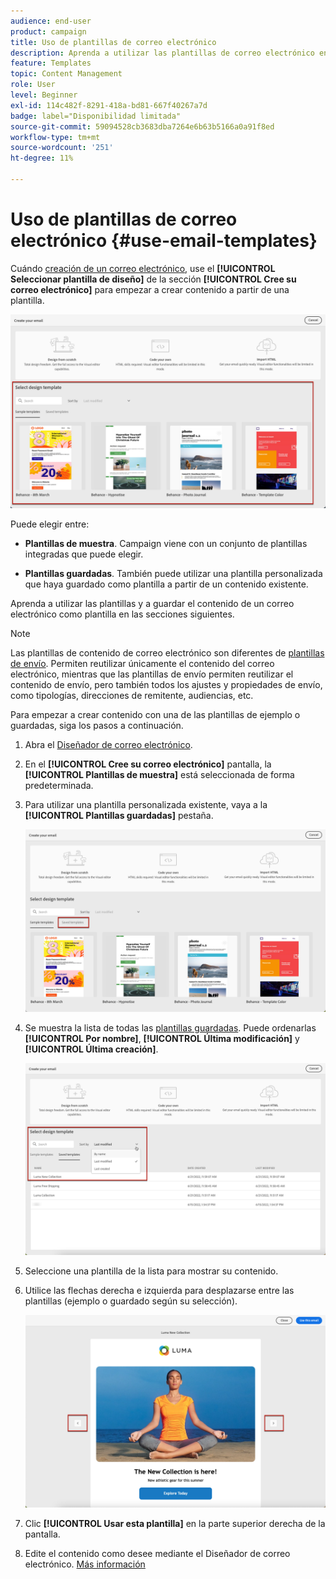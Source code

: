 ```yaml
---
audience: end-user
product: campaign
title: Uso de plantillas de correo electrónico
description: Aprenda a utilizar las plantillas de correo electrónico en Adobe Campaign
feature: Templates
topic: Content Management
role: User
level: Beginner
exl-id: 114c482f-8291-418a-bd81-667f40267a7d
badge: label="Disponibilidad limitada"
source-git-commit: 59094528cb3683dba7264e6b63b5166a0a91f8ed
workflow-type: tm+mt
source-wordcount: '251'
ht-degree: 11%

---
```


# Uso de plantillas de correo electrónico {#use-email-templates}

Cuándo [creación de un correo electrónico](../email/create-email.md), use el **[!UICONTROL Seleccionar plantilla de diseño]** de la sección **[!UICONTROL Cree su correo electrónico]** para empezar a crear contenido a partir de una plantilla.

![](assets/email_designer-templates.png)

Puede elegir entre:

* **Plantillas de muestra**. Campaign viene con un conjunto de plantillas integradas que puede elegir.

* **Plantillas guardadas**. También puede utilizar una plantilla personalizada que haya guardado como plantilla a partir de un contenido existente.

Aprenda a utilizar las plantillas y a guardar el contenido de un correo electrónico como plantilla en las secciones siguientes.

>[!NOTE]
>
>Las plantillas de contenido de correo electrónico son diferentes de [plantillas de envío](../msg/delivery-template.md). Permiten reutilizar únicamente el contenido del correo electrónico, mientras que las plantillas de envío permiten reutilizar el contenido de envío, pero también todos los ajustes y propiedades de envío, como tipologías, direcciones de remitente, audiencias, etc.

Para empezar a crear contenido con una de las plantillas de ejemplo o guardadas, siga los pasos a continuación.

1. Abra el [Diseñador de correo electrónico](create-email-content.md).

1. En el **[!UICONTROL Cree su correo electrónico]** pantalla, la **[!UICONTROL Plantillas de muestra]** está seleccionada de forma predeterminada.

1. Para utilizar una plantilla personalizada existente, vaya a la **[!UICONTROL Plantillas guardadas]** pestaña.

   ![](assets/email_designer-saved-templates-tab.png)

1. Se muestra la lista de todas las [plantillas guardadas](#save-as-template). Puede ordenarlas **[!UICONTROL Por nombre]**, **[!UICONTROL Última modificación]** y **[!UICONTROL Última creación]**.

   ![](assets/email_designer-saved-templates.png)

1. Seleccione una plantilla de la lista para mostrar su contenido.

1. Utilice las flechas derecha e izquierda para desplazarse entre las plantillas (ejemplo o guardado según su selección).

   ![](assets/email_designer-saved-templates-navigate.png)

1. Clic **[!UICONTROL Usar esta plantilla]** en la parte superior derecha de la pantalla.

1. Edite el contenido como desee mediante el Diseñador de correo electrónico. [Más información](create-email-content.md)

